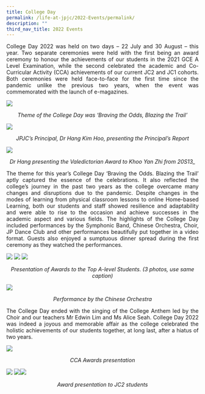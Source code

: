```yaml
---
title: College Day
permalink: /life-at-jpjc/2022-Events/permalink/
description: ""
third_nav_title: 2022 Events
---
```

<div align=justify>
	
College Day 2022 was held on two days – 22 July and 30 August – this year. Two separate ceremonies were held with the first being an award ceremony to honour the achievements of our students in the 2021 GCE A Level Examination, while the second celebrated the academic and Co-Curricular Activity (CCA) achievements of our current JC2 and JC1 cohorts. Both ceremonies were held face-to-face for the first time since the pandemic unlike the previous two years, when the event was commemorated with the launch of e-magazines.

![](/images/Life%20@%20JPJC/2022%20Events/College%20day/Photo%201.jpg)
<figcaption align=center>
<em>
Theme of the College Day was ‘Braving the Odds, Blazing the Trail’
</em></figcaption>

![](/images/Life%20@%20JPJC/2022%20Events/College%20day/Photo%202.jpg)
<figcaption align=center><em>	
JPJC’s Principal, Dr Hang Kim Hoo, presenting the Principal’s Report
</em></figcaption>

![](/images/Life%20@%20JPJC/2022%20Events/College%20day/Photo%203.jpg)	
<figcaption align=center><em>	
Dr Hang presenting the Valedictorian Award to Khoo Yan Zhi from 20S13_
</em></figcaption>

	
The theme for this year’s College Day ‘Braving the Odds. Blazing the Trail’ aptly captured the essence of the celebrations. It also reflected the college’s journey in the past two years as the college overcame many changes and disruptions due to the pandemic. Despite changes in the modes of learning from physical classroom lessons to online Home-based Learning, both our students and staff showed resilience and adaptability and were able to rise to the occasion and achieve successes in the academic aspect and various fields. The highlights of the College Day included performances by the Symphonic Band, Chinese Orchestra, Choir, JP Dance Club and other performances beautifully put together in a video format. Guests also enjoyed a sumptuous dinner spread during the first ceremony as they watched the performances.

![](/images/Life%20@%20JPJC/2022%20Events/College%20day/Photo%204%20_b.jpg)
![](/images/Life%20@%20JPJC/2022%20Events/College%20day/Photo%204.jpg)
![](/images/Life%20@%20JPJC/2022%20Events/College%20day/Photo%204_c.jpg)<figcaption align=center><em>	Presentation of Awards to the Top A-level Students. (3 photos, use same caption)
</em></figcaption>

![](/images/Life%20@%20JPJC/2022%20Events/College%20day/Photo%205.jpg)
<figcaption align=center><em>	
Performance by the Chinese Orchestra
</em></figcaption>

The College Day ended with the singing of the College Anthem led by the Choir and our teachers Mr Edwin Lim and Ms Alice Seah. College Day 2022 was indeed a joyous and memorable affair as the college celebrated the holistic achievements of our students together, at long last, after a hiatus of two years.

![](/images/Life%20@%20JPJC/2022%20Events/College%20day/Photo%206.jpg)<figcaption align=center><em>CCA Awards presentation
</em></figcaption>

![](/images/Life%20@%20JPJC/2022%20Events/College%20day/Photo%207.jpg)
![](/images/Life%20@%20JPJC/2022%20Events/College%20day/Photo%207b.jpg)![](/images/Life%20@%20JPJC/2022%20Events/College%20day/Photo%207c.jpg)<figcaption align=center><em>Award presentation to JC2 students	
</em></figcaption>